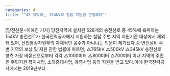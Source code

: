 ```yaml
---
categories: d
title: "“45 육박하는 154kV의 철탑 지원금 관철해야”"
---
```

[당진신문=이혜진 기자] 당진지역에 설치된 528개의 송전선로 중 45%에 육박하는 154kV 송전선로가 한국전력공사에서 지원하는 철탑 주변 지역 지원기준 대상에서 제외돼 있어, 산업통상자원부의 자체적인 꼼수가 아니냐는 의문이 제기됐다.송·변전설비 주변 지역의 보상 및 지원 관한 법률에 따르면, △765kV △500kV △345kV 송전선로 양측 가장 바깥선으로부터 각각 △1000미터 △800미터 △700미터 이내 지역의 주민은 주민지원·복지사업, 소득증대사업, 육영사업 등의 지원을 받고 있다.이에 한국전력공사에서는 2019년부터